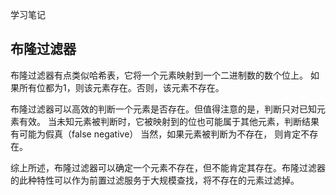 学习笔记

## 布隆过滤器

布隆过滤器有点类似哈希表，它将一个元素映射到一个二进制数的数个位上。
如果所有位都为1，则该元素存在。否则，该元素不存在。


布隆过滤器可以高效的判断一个元素是否存在。但值得注意的是，判断只对已知元素有效。
当未知元素被判断时，它被映射到的位也可能属于其他元素，判断结果有可能为假真（false negative）
当然，如果元素被判断为不存在， 则肯定不存在。


综上所述，布隆过滤器可以确定一个元素不存在，但不能肯定其存在。布隆过滤器的此种特性可以作为前置过滤服务于大规模查找，将不存在的元素过滤掉。
